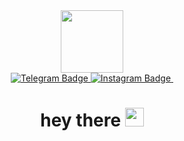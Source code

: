 <div id="header" align="center">
  <img src="https://media.giphy.com/media/KzJkzjggfGN5Py6nkT/giphy.gif" width="100"/>
</div>
<div id="badges" align="center">
  <a href="https://t.me/DmitryJkz">
    <img src="https://img.shields.io/badge/Telegram-blue?logo=telegram&logoColor=white&style=for-the-badge" alt="Telegram Badge"/>
  </a>
  <a href="https://instagram.com/dmitry.jkz">
    <img src="https://img.shields.io/badge/Instagram-black?logo=instagram&logoColor=white&style=for-the-badge" alt="Instagram Badge"/>
  </a>
  <img src="https://komarev.com/ghpvc/?username=DmitryFedotov&style=flat-square&color=blue" alt=""/>
</div>
<h1 align="center">
  hey there
  <img src="https://media.giphy.com/media/hvRJCLFzcasrR4ia7z/giphy.gif" width="30px"/>
</h1>
